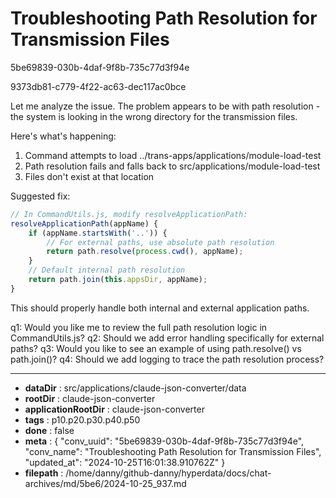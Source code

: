 # Troubleshooting Path Resolution for Transmission Files

5be69839-030b-4daf-9f8b-735c77d3f94e

9373db81-c779-4f22-ac63-dec117ac0bce

 Let me analyze the issue. The problem appears to be with path resolution - the system is looking in the wrong directory for the transmission files.

Here's what's happening:
1. Command attempts to load ../trans-apps/applications/module-load-test
2. Path resolution fails and falls back to src/applications/module-load-test
3. Files don't exist at that location

Suggested fix:

```javascript
// In CommandUtils.js, modify resolveApplicationPath:
resolveApplicationPath(appName) {
    if (appName.startsWith('..')) {
        // For external paths, use absolute path resolution
        return path.resolve(process.cwd(), appName);
    }
    // Default internal path resolution
    return path.join(this.appsDir, appName);
}
```

This should properly handle both internal and external application paths.

q1: Would you like me to review the full path resolution logic in CommandUtils.js?
q2: Should we add error handling specifically for external paths?
q3: Would you like to see an example of using path.resolve() vs path.join()?
q4: Should we add logging to trace the path resolution process?

---

* **dataDir** : src/applications/claude-json-converter/data
* **rootDir** : claude-json-converter
* **applicationRootDir** : claude-json-converter
* **tags** : p10.p20.p30.p40.p50
* **done** : false
* **meta** : {
  "conv_uuid": "5be69839-030b-4daf-9f8b-735c77d3f94e",
  "conv_name": "Troubleshooting Path Resolution for Transmission Files",
  "updated_at": "2024-10-25T16:01:38.910762Z"
}
* **filepath** : /home/danny/github-danny/hyperdata/docs/chat-archives/md/5be6/2024-10-25_937.md